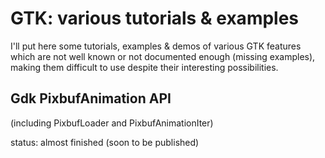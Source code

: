 # GTK: various tutorials &amp; examples

I'll put here some tutorials, examples &amp; demos of various GTK features which are not well known or not documented enough (missing examples), making them difficult to use despite their interesting possibilities.

Gdk PixbufAnimation API
-----------------------
(including PixbufLoader and PixbufAnimationIter)

status: almost finished (soon to be published)

